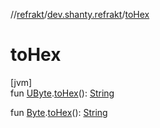 //[refrakt](../../index.md)/[dev.shanty.refrakt](index.md)/[toHex](to-hex.md)

# toHex

[jvm]\
fun [UByte](https://kotlinlang.org/api/latest/jvm/stdlib/kotlin/-u-byte/index.html).[toHex](to-hex.md)(): [String](https://kotlinlang.org/api/latest/jvm/stdlib/kotlin/-string/index.html)

fun [Byte](https://kotlinlang.org/api/latest/jvm/stdlib/kotlin/-byte/index.html).[toHex](to-hex.md)(): [String](https://kotlinlang.org/api/latest/jvm/stdlib/kotlin/-string/index.html)
